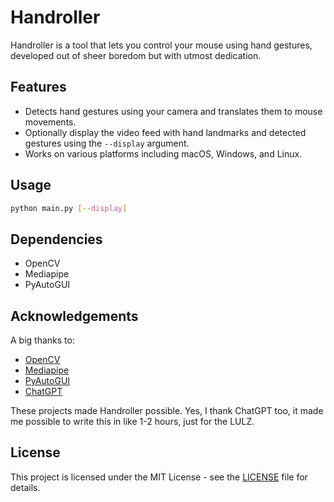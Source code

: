 # Handroller

Handroller is a tool that lets you control your mouse using hand gestures, developed out of sheer boredom but with utmost dedication.

## Features

- Detects hand gestures using your camera and translates them to mouse movements.
- Optionally display the video feed with hand landmarks and detected gestures using the `--display` argument.
- Works on various platforms including macOS, Windows, and Linux.

## Usage

```bash
python main.py [--display]
```

## Dependencies
- OpenCV
- Mediapipe
- PyAutoGUI

## Acknowledgements

A big thanks to:

- [OpenCV](https://opencv.org/)
- [Mediapipe](https://developers.google.com/mediapipe/)
- [PyAutoGUI](https://pyautogui.readthedocs.io/en/latest/)
- [ChatGPT](https://chat.openai.com/)

These projects made Handroller possible. Yes, I thank ChatGPT too, it made me possible to write this in like 1-2 hours, just for the LULZ.

## License

This project is licensed under the MIT License - see the [LICENSE](LICENSE) file for details.

